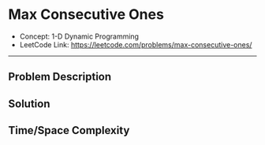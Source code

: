 # Max Consecutive Ones

- Concept: 1-D Dynamic Programming
- LeetCode Link: https://leetcode.com/problems/max-consecutive-ones/

---

## Problem Description

## Solution

## Time/Space Complexity

